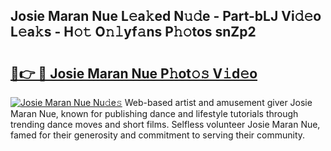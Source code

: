 ## Josie Maran Nue L𝚎a𝚔ed N𝚞𝚍e - Part-bLJ Vi𝚍𝚎o L𝚎a𝚔s - H𝚘𝚝 O𝚗𝚕yf𝚊ns P𝚑𝚘tos snZp2

# <h2><a href="http://kfa2cgx.oniu.top/?m=Josie+Maran+Nue">🔗👉 🔴 Josie Maran Nue P𝚑ot𝚘𝚜 V𝚒d𝚎o</a></h2>

[![Josie Maran Nue Nu𝚍e𝚜](https://i.imgur.com/0qMVB7G.gif)](http://kfa2cgx.oniu.top/?m=Josie+Maran+Nue)
Web-based artist and amusement giver Josie Maran Nue, known for publishing dance and lifestyle tutorials through trending dance moves and short films. Selfless volunteer Josie Maran Nue, famed for their generosity and commitment to serving their community.  
